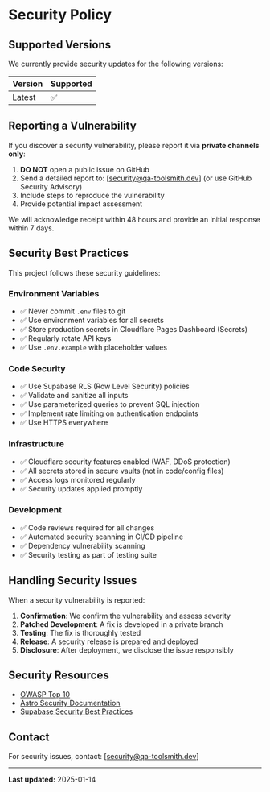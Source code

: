# Security Policy

## Supported Versions

We currently provide security updates for the following versions:

| Version | Supported          |
| ------- | ------------------ |
| Latest  | :white_check_mark: |

## Reporting a Vulnerability

If you discover a security vulnerability, please report it via **private channels only**:

1. **DO NOT** open a public issue on GitHub
2. Send a detailed report to: [security@qa-toolsmith.dev] (or use GitHub Security Advisory)
3. Include steps to reproduce the vulnerability
4. Provide potential impact assessment

We will acknowledge receipt within 48 hours and provide an initial response within 7 days.

## Security Best Practices

This project follows these security guidelines:

### Environment Variables
- ✅ Never commit `.env` files to git
- ✅ Use environment variables for all secrets
- ✅ Store production secrets in Cloudflare Pages Dashboard (Secrets)
- ✅ Regularly rotate API keys
- ✅ Use `.env.example` with placeholder values

### Code Security
- ✅ Use Supabase RLS (Row Level Security) policies
- ✅ Validate and sanitize all inputs
- ✅ Use parameterized queries to prevent SQL injection
- ✅ Implement rate limiting on authentication endpoints
- ✅ Use HTTPS everywhere

### Infrastructure
- ✅ Cloudflare security features enabled (WAF, DDoS protection)
- ✅ All secrets stored in secure vaults (not in code/config files)
- ✅ Access logs monitored regularly
- ✅ Security updates applied promptly

### Development
- ✅ Code reviews required for all changes
- ✅ Automated security scanning in CI/CD pipeline
- ✅ Dependency vulnerability scanning
- ✅ Security testing as part of testing suite

## Handling Security Issues

When a security vulnerability is reported:

1. **Confirmation**: We confirm the vulnerability and assess severity
2. **Patched Development**: A fix is developed in a private branch
3. **Testing**: The fix is thoroughly tested
4. **Release**: A security release is prepared and deployed
5. **Disclosure**: After deployment, we disclose the issue responsibly

## Security Resources

- [OWASP Top 10](https://owasp.org/www-project-top-ten/)
- [Astro Security Documentation](https://docs.astro.build/en/guides/security/)
- [Supabase Security Best Practices](https://supabase.com/docs/guides/platform/security)

## Contact

For security issues, contact: [security@qa-toolsmith.dev]

---

**Last updated:** 2025-01-14

